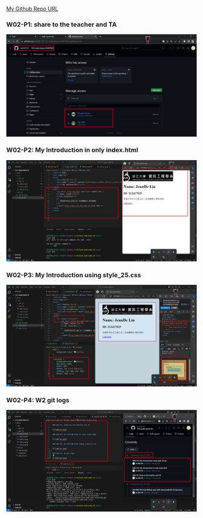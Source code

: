 [My Github Repo URL](https://github.com/htchung/1121-sweb-demo-212417025)

### W02-P1: share to the teacher and TA

![](w02-p1.png)

### W02-P2: My Introduction in only index.html

![](w02-p2.png)

### W02-P3: My Introduction using style_25.css

![](w02-p3.png)

### W02-P4: W2 git logs

![](w02-p4.png)